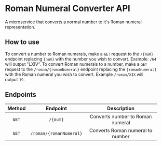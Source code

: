 # Roman Numeral Converter API

A microservice that converts a normal number to it's Roman numeral representation.

## How to use

To convert a number to Roman numerals, make a `GET` request to the `/{num}` endpoint replacing `{num}` with the number you wish to convert. Example: `/64` will output "LXIV". To convert Roman numerals to a number, make a `GET` request to the `/roman/{romanNumeral}` endpoint replacing the `{romanNumeral}` with the Roman numeral you wish to convert. Example `/roman/XIX` will output `19`.

## Endpoints
|Method|Endpoint|Description|
|:----:|:------:|:---------:|
| `GET` | `/{num}` | Converts number to Roman numeral |
| `GET` | `/roman/{romanNumeral}` | Converts Roman numeral to number |
